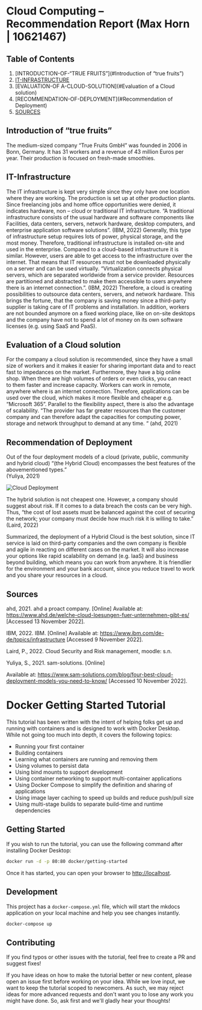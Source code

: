 # Cloud Computing – Recommendation Report (Max Horn | 10621467) 

## Table of Contents

1. [INTRODUCTION-OF-“TRUE FRUITS”](#Introduction of “true fruits”)
2. [IT-INFRASTRUCTURE](#IT-Infrastructure)
3. [EVALUATION-OF A-CLOUD-SOLUTION](#Evaluation of a Cloud solution)
4. [RECOMMENDATION-OF-DEPLOYMENT](#Recommendation of Deployment)
5. [SOURCES](#Sources)	


## Introduction of “true fruits”

The medium-sized company “True Fruits GmbH” was founded in 2006 in Bonn, Germany. It has 31 workers and a revenue of 43 million Euros per year. Their production is focused on fresh-made smoothies. 

## IT-Infrastructure

The IT infrastructure is kept very simple since they only have one location where they are working. The production is set up at other production plants. Since freelancing jobs and home office opportunities were denied, it indicates hardware, non – cloud or traditional IT infrastructure. 
“A traditional infrastructure consists of the usual hardware and software components like Facilities, data centers, servers, network hardware, desktop computers, and enterprise application software solutions”. (IBM, 2022)
Generally, this type of infrastructure setup requires lots of power, physical storage, and the most money. Therefore, traditional infrastructure is installed on-site and used in the enterprise. 
Compared to a cloud–based infrastructure it is similar. However, users are able to get access to the infrastructure over the internet. That means that IT resources must not be downloaded physically on a server and can be used virtually. “Virtualization connects physical servers, which are separated worldwide from a service provider. Resources are partitioned and abstracted to make them accessible to users anywhere there is an internet connection.”. 
(IBM, 2022)
Therefore, a cloud is creating possibilities to outsource data centers, servers, and network hardware. This brings the fortune, that the company is saving money since a third-party supplier is taking care of IT problems and installation. In addition, workers are not bounded anymore on a fixed working place, like on on-site desktops and the company have not to spend a lot of money on its own software licenses (e.g. using SaaS and PaaS).




## Evaluation of a Cloud solution

For the company a cloud solution is recommended, since they have a small size of workers and it makes it easier for sharing important data and to react fast to impedances on the market. Furthermore, they have a big online shop. When there are high volumes of orders or even clicks, you can react to them faster and increase capacity. Workers can work in remote, anywhere where is an internet connection. Therefore, applications can be used over the cloud, which makes it more flexible and cheaper e.g. “Microsoft 365”. Parallel to the flexibility aspect, there is also the advantage of scalability. “The provider has far greater resources than the customer company and can therefore adapt the capacities for computing power, storage and network throughput to demand at any time. “ (ahd, 2021)


## Recommendation of Deployment

Out of the four deployment models of a cloud (private, public, community and hybrid cloud) “(the Hybrid Cloud) encompasses the best features of the abovementioned types.”  
(Yuliya, 2021)

 
![Cloud Deployment](https://www.sam-solutions.com/blog/wp-content/uploads/2021/06/hybrid-cloud@2x-min.png "Cloud Deployment Overview")

The hybrid solution is not cheapest one. However, a company should suggest about risk. If it comes to a data breach the costs can be very high. Thus, “the cost of lost assets must be balanced against the cost of securing the network; your company must decide how much risk it is willing to take.”
 (Laird, 2022) 

Summarized, the deployment of a Hybrid Cloud is the best solution, since IT service is laid on third-party companies and the own company is flexible and agile in reacting on different cases on the market. It will also increase your options like rapid scalability on demand (e.g. IaaS) and business beyond building, which means you can work from anywhere. It is friendlier for the environment and your bank account, since you reduce travel to work and you share your resources in a cloud. 



## Sources

ahd, 2021. ahd a proact company. [Online] 
Available at: https://www.ahd.de/welche-cloud-loesungen-fuer-unternehmen-gibt-es/
[Accessed 13 November 2022].

IBM, 2022. IBM. [Online] 
Available at: https://www.ibm.com/de-de/topics/infrastructure
[Accessed 9 November 2022].

Laird, P., 2022. Cloud Security and Risk management, moodle: s.n.

Yuliya, S., 2021. sam-solutions. [Online] 

Available at: https://www.sam-solutions.com/blog/four-best-cloud-deployment-models-you-need-to-know/
[Accessed 10 November 2022].

















# Docker Getting Started Tutorial

This tutorial has been written with the intent of helping folks get up and running
with containers and is designed to work with Docker Desktop. While not going too much 
into depth, it covers the following topics:

- Running your first container
- Building containers
- Learning what containers are running and removing them
- Using volumes to persist data
- Using bind mounts to support development
- Using container networking to support multi-container applications
- Using Docker Compose to simplify the definition and sharing of applications
- Using image layer caching to speed up builds and reduce push/pull size
- Using multi-stage builds to separate build-time and runtime dependencies

## Getting Started

If you wish to run the tutorial, you can use the following command after installing Docker Desktop:

```bash
docker run -d -p 80:80 docker/getting-started
```

Once it has started, you can open your browser to [http://localhost](http://localhost).

## Development

This project has a `docker-compose.yml` file, which will start the mkdocs application on your
local machine and help you see changes instantly.

```bash
docker-compose up
```

## Contributing

If you find typos or other issues with the tutorial, feel free to create a PR and suggest fixes!

If you have ideas on how to make the tutorial better or new content, please open an issue first before working on your idea. While we love input, we want to keep the tutorial  scoped to newcomers.
As such, we may reject ideas for more advanced requests and don't want you to lose any work you might
have done. So, ask first and we'll gladly hear your thoughts!

